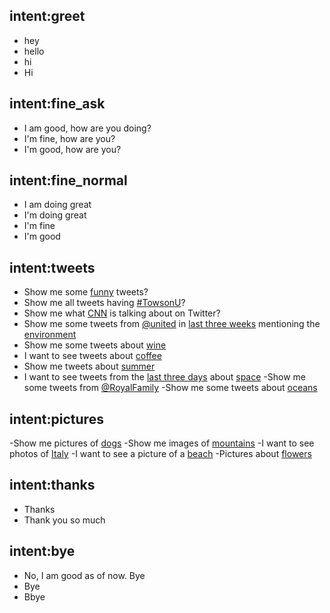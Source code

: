 ## intent:greet
- hey
- hello
- hi
- Hi

## intent:fine_ask
- I am good, how are you doing?
- I'm fine, how are you?
- I'm good, how are you?

## intent:fine_normal
- I am doing great
- I'm doing great
- I'm fine
- I'm good

## intent:tweets
- Show me some [funny](subject) tweets?
- Show me all tweets having [#TowsonU](subject)?
- Show me what [CNN](subject) is talking about on Twitter?
- Show me some tweets from [@united](subject) in [last three weeks](time) mentioning the [environment](subject)
- Show me some tweets about [wine](subject)
- I want to see tweets about [coffee](subject)
- Show me tweets about [summer](subject)
- I want to see tweets from the [last three days](time) about [space](subject)
-Show me some tweets from [@RoyalFamily](subject)
-Show me some tweets about [oceans](subject)

## intent:pictures
-Show me pictures of [dogs](category)
-Show me images of [mountains](category)
-I want to see photos of [Italy](category)
-I want to see a picture of a [beach](category)
-Pictures about [flowers](category) 

## intent:thanks
- Thanks
- Thank you so much

## intent:bye
- No, I am good as of now. Bye
- Bye
- Bbye
